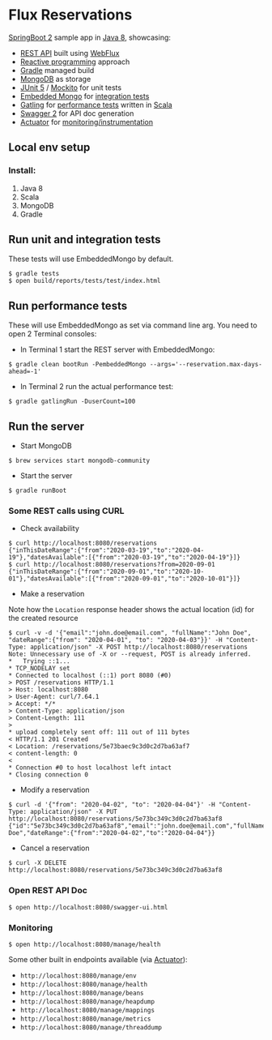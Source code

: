 # Flux Reservations

[SpringBoot 2](https://spring.io/projects/spring-boot) sample app in [Java 8](https://docs.oracle.com/javase/8/docs/api/), showcasing:

* [REST API](https://en.wikipedia.org/wiki/Representational_state_transfer) built using [WebFlux](https://docs.spring.io/spring/docs/current/spring-framework-reference/web-reactive.html)
* [Reactive programming](https://en.wikipedia.org/wiki/Reactive_programming) approach
* [Gradle](https://gradle.org) managed build
* [MongoDB](https://www.mongodb.com) as storage
* [JUnit 5](https://junit.org/junit5/) / [Mockito](https://github.com/mockito/mockito) for unit tests
* [Embedded Mongo](https://github.com/flapdoodle-oss/de.flapdoodle.embed.mongo) for [integration tests](https://martinfowler.com/bliki/IntegrationTest.html)
* [Gatling](https://gatling.io) for [performance tests](https://en.wikipedia.org/wiki/Software_performance_testing) written in [Scala](https://www.scala-lang.org)
* [Swagger 2](https://swagger.io) for API doc generation
* [Actuator](https://docs.spring.io/spring-boot/docs/current/reference/html/production-ready-features.html) for [monitoring/instrumentation](https://en.wikipedia.org/wiki/Instrumentation_(computer_programming)) 

## Local env setup

### Install:

1. Java 8
2. Scala
3. MongoDB
4. Gradle

## Run unit and integration tests
These tests will use EmbeddedMongo by default.
```
$ gradle tests
$ open build/reports/tests/test/index.html
```

##  Run performance tests
These will use EmbeddedMongo as set via command line arg.
You need to open 2 Terminal consoles:
* In Terminal 1 start the REST server with EmbeddedMongo:
```
$ gradle clean bootRun -PembeddedMongo --args='--reservation.max-days-ahead=-1' 
```
* In Terminal 2 run the actual performance test:
```
$ gradle gatlingRun -DuserCount=100 
```

## Run the server
* Start MongoDB
```
$ brew services start mongodb-community
```
* Start the server
```
$ gradle runBoot
```
### Some REST calls using CURL
* Check availability
```
$ curl http://localhost:8080/reservations
{"inThisDateRange":{"from":"2020-03-19","to":"2020-04-19"},"datesAvailable":[{"from":"2020-03-19","to":"2020-04-19"}]}
$ curl http://localhost:8080/reservations?from=2020-09-01
{"inThisDateRange":{"from":"2020-09-01","to":"2020-10-01"},"datesAvailable":[{"from":"2020-09-01","to":"2020-10-01"}]}
```
* Make a reservation

Note how the `Location` response header shows the actual location (id) for the created resource
```
$ curl -v -d '{"email":"john.doe@email.com", "fullName":"John Doe", "dateRange":{"from": "2020-04-01", "to": "2020-04-03"}}' -H "Content-Type: application/json" -X POST http://localhost:8080/reservations
Note: Unnecessary use of -X or --request, POST is already inferred.
*   Trying ::1...
* TCP_NODELAY set
* Connected to localhost (::1) port 8080 (#0)
> POST /reservations HTTP/1.1
> Host: localhost:8080
> User-Agent: curl/7.64.1
> Accept: */*
> Content-Type: application/json
> Content-Length: 111
> 
* upload completely sent off: 111 out of 111 bytes
< HTTP/1.1 201 Created
< Location: /reservations/5e73baec9c3d0c2d7ba63af7
< content-length: 0
< 
* Connection #0 to host localhost left intact
* Closing connection 0
```
* Modify a reservation
```
$ curl -d '{"from": "2020-04-02", "to": "2020-04-04"}' -H "Content-Type: application/json" -X PUT http://localhost:8080/reservations/5e73bc349c3d0c2d7ba63af8
{"id":"5e73bc349c3d0c2d7ba63af8","email":"john.doe@email.com","fullName":"John Doe","dateRange":{"from":"2020-04-02","to":"2020-04-04"}}
```
* Cancel a reservation
```
$ curl -X DELETE http://localhost:8080/reservations/5e73bc349c3d0c2d7ba63af8
```
### Open REST API Doc
```
$ open http://localhost:8080/swagger-ui.html
```
### Monitoring
```
$ open http://localhost:8080/manage/health
```
Some other built in endpoints available (via [Actuator](https://docs.spring.io/spring-boot/docs/2.0.x/actuator-api/html/)):
* `http://localhost:8080/manage/env`
* `http://localhost:8080/manage/health`
* `http://localhost:8080/manage/beans`
* `http://localhost:8080/manage/heapdump`
* `http://localhost:8080/manage/mappings`
* `http://localhost:8080/manage/metrics`
* `http://localhost:8080/manage/threaddump`



